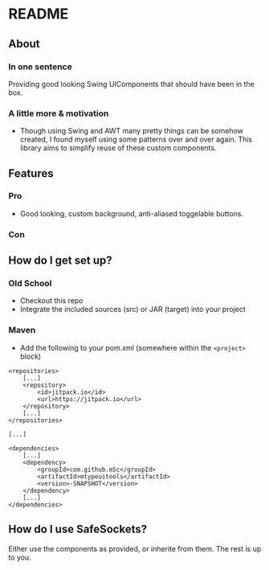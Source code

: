 # README #

## About ##

### In one sentence ###

Providing good looking Swing UIComponents that should have been in the box.

### A little more & motivation ###

* Though using Swing and AWT many pretty things can be somehow created, I found myself using some patterns over and over again. This library aims to simplify reuse of these custom components.

## Features ##

### Pro ###

* Good looking, custom background, anti-aliased toggelable buttons. 

### Con ###

## How do I get set up? ##

### Old School ###
* Checkout this repo
* Integrate the included sources (src) or JAR (target) into your project

### Maven ###
* Add the following to your pom.xml (somewhere within the ```<project>``` block)

```
<repositories>
	[...]
	<repository>
		<id>jitpack.io</id>
		<url>https://jitpack.io</url>
	</repository>
	[...]
</repositories>

[...]

<dependencies>
	[...]
	<dependency>
		<groupId>com.github.m5c</groupId>
		<artifactId>mtypeuitools</artifactId>
		<version>-SNAPSHOT</version>
	</dependency>
	[...]
</dependencies>
```

## How do I use SafeSockets? ##

Either use the components as provided, or inherite from them. The rest is up to you.
